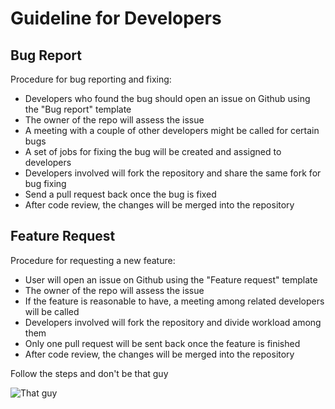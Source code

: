 # Guideline for Developers

## Bug Report

Procedure for bug reporting and fixing:
* Developers who found the bug should open an issue on Github using the "Bug report" template
* The owner of the repo will assess the issue
* A meeting with a couple of other developers might be called for certain bugs
* A set of jobs for fixing the bug will be created and assigned to developers
* Developers involved will fork the repository and share the same fork for bug fixing
* Send a pull request back once the bug is fixed
* After code review, the changes will be merged into the repository

## Feature Request

Procedure for requesting a new feature:
* User will open an issue on Github using the "Feature request" template
* The owner of the repo will assess the issue
* If the feature is reasonable to have, a meeting among related developers will be called
* Developers involved will fork the repository and divide workload among them
* Only one pull request will be sent back once the feature is finished
* After code review, the changes will be merged into the repository

Follow the steps and don't be that guy

![That guy](https://media.giphy.com/media/13sH3Qyz5asBva/giphy.gif)
